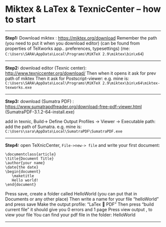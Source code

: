 # Miktex & LaTex & TexnicCenter – how to start
----------------------------
**Step1:** 
Download miktex : https://miktex.org/download 
Remember the path (you need to put it when you download editor) 
(can be found from properties of TeXworks app.. preferences, typesettings)
(me: `C:\Users\SARA\AppData\Local\Programs\MiKTeX 2.9\miktex\bin\x64`)

-----------------------------

**Step2:** download  editor (Texnic center): http://www.texniccenter.org/download/ 
Then when it opens it ask for prev path of miktex
Then it ask for Postscript-viewer:
e.g. mine is: `C:\Users\SARA\AppData\Local\Programs\MiKTeX 2.9\miktex\bin\x64\miktex-texworks.exe`

-----------------------------

**Step3:** download (Sumatra PDF) : https://www.sumatrapdfreader.org/download-free-pdf-viewer.html (SumatraPDF-3.1.2-64-install.exe)

add in texnic, Build-> Define Output Profiles -> Viewer -> Executable path: add the path of Sumatra.
e.g. mine is: `C:\Users\sara\AppData\Local\SumatraPDF\SumatraPDF.exe`

-----------------------------

**Step4:** open TeXnicCenter, `File->new-> file` and write your first document:


```
\documentclass{article}
\title{Document Title}
\author{your name}
\date{the date}
\begin{document}
   \maketitle
   Hello world!
\end{document}
```
 
Press save, create a folder called HelloWorld (you can put that in Documents or any other place)
Then write a name for your file “helloWorld” and press save 
Make the output profile: “LaTex  PDF”
Then press “build current file” it should give you 0 errors and 1 page
Press view output , to view your file
You can find your pdf file in the folder: HelloWorld 

-------------------------------
